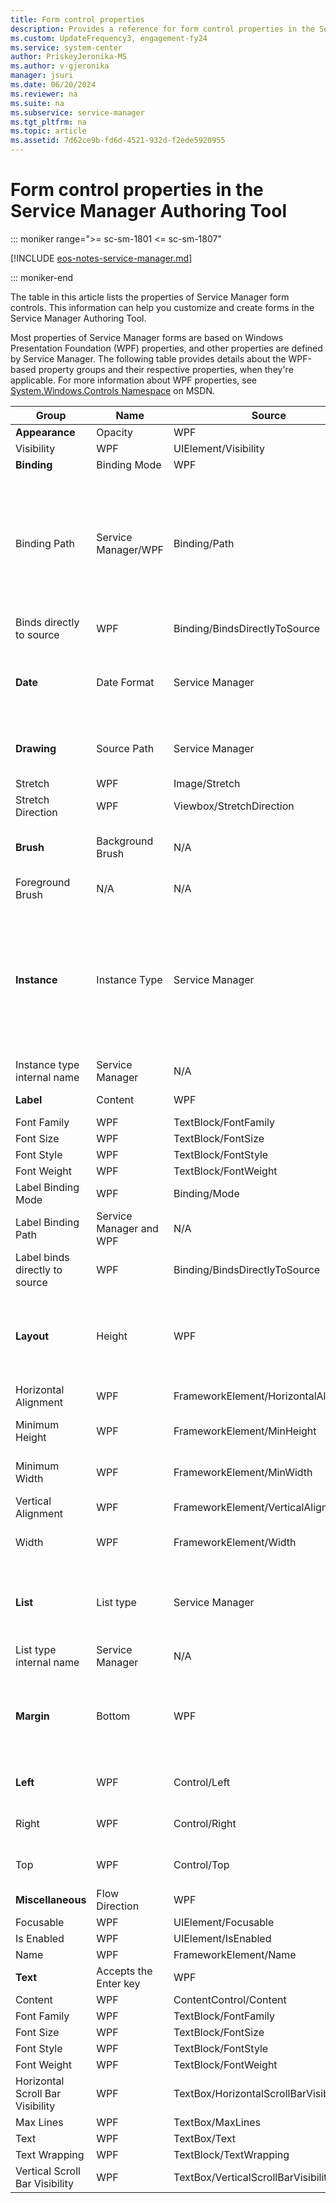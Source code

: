 ```yaml
---
title: Form control properties
description: Provides a reference for form control properties in the Service Manager Authoring Tool.
ms.custom: UpdateFrequency3, engagement-fy24
ms.service: system-center
author: PriskeyJeronika-MS
ms.author: v-gjeronika
manager: jsuri
ms.date: 06/20/2024
ms.reviewer: na
ms.suite: na
ms.subservice: service-manager
ms.tgt_pltfrm: na
ms.topic: article
ms.assetid: 7d62ce9b-fd6d-4521-932d-f2ede5920955
---
```


# Form control properties in the Service Manager Authoring Tool

::: moniker range=">= sc-sm-1801 <= sc-sm-1807"

[!INCLUDE [eos-notes-service-manager.md](../includes/eos-notes-service-manager.md)]

::: moniker-end

The table in this article lists the properties of Service Manager form controls. This information can help you customize and create forms in the Service Manager Authoring Tool.  

 Most properties of Service Manager forms are based on Windows Presentation Foundation (WPF) properties, and other properties are defined by Service Manager. The following table provides details about the WPF-based property groups and their respective properties, when they're applicable. For more information about WPF properties, see [System.Windows.Controls Namespace](/dotnet/api/system.windows.controls) on MSDN.  

**Group** | **Name** | **Source** | **WPF** | **Details**
--- | --- | --- | --- | ---
**Appearance** | Opacity | WPF | UIElement/Opacity |
 | Visibility | WPF | UIElement/Visibility |  
**Binding** | Binding Mode | WPF | Binding/Mode |
 | Binding Path | Service Manager/WPF | Binding/Path | Binds the control dynamically to its displayed property.<br/><br/> The value it updated as it changes.<br/><br/> The control and displayed property types must match. Example: the **Binding Path** property type of a **Date Picker** control must be **Date**.
 |Binds directly to source | WPF | Binding/BindsDirectlyToSource |   
**Date** | Date Format | Service Manager | N/A | The date format. Example:"Full date and time", "Short".
**Drawing** | Source Path |Service Manager | N/A | Image file path in an **Image** control.|  
 | Stretch | WPF | Image/Stretch |   
 | Stretch Direction | WPF | Viewbox/StretchDirection |   
**Brush** | Background Brush | N/A | N/A | The background color in the control.  
 | Foreground Brush | N/A | N/A  |The foreground color in the control (text color).
**Instance** | Instance Type | Service Manager | N/A | The type of the instance in a **Single Instance Picker** control. The value is a class, such as **Activity**, **Computer**, or a custom class.  
 | Instance type internal name | Service Manager | N/A | The internal name of the **Instance Type** property.  
**Label** | Content | WPF | ContentControl/Content |A fixed string in the label.
 | Font Family | WPF | TextBlock/FontFamily |  
 | Font Size | WPF | TextBlock/FontSize |   
 | Font Style | WPF | TextBlock/FontStyle |   
 | Font Weight | WPF | TextBlock/FontWeight |   
 | Label Binding Mode | WPF | Binding/Mode |  
 | Label Binding Path |Service Manager and WPF | N/A | Included in almost all controls. Binds the control label to the property displayed by the control.  
 | Label binds directly to source | WPF | Binding/BindsDirectlyToSource |   
**Layout** | Height | WPF | FrameworkElement/Height | Can be set to **Auto** or to **NaN**, allowing for dynamic adjustment of size.
 | Horizontal Alignment |WPF | FrameworkElement/HorizontalAlignment |   
 | Minimum Height | WPF | FrameworkElement/MinHeight | Can be set to **Auto** or to **NaN**, allowing for dynamic adjustment of size.
 | Minimum Width | WPF | FrameworkElement/MinWidth | Can be set to **Auto** or **NaN**, allowing for dynamic size adjustment  
 | Vertical Alignment | WPF | FrameworkElement/VerticalAlignment |   
 | Width | WPF | FrameworkElement/Width | Can be set to **Auto** or to **NaN**, allowing for dynamic adjustment of size.  
**List** | List type | Service Manager | N/A | The type of existing or custom list that this control displays.  
 | List type internal name | Service Manager | N/A | The internal name of the **List type** property.  
**Margin** | Bottom | WPF | Control/Bottom | Can be set to **Auto** or to **NaN**, allowing for dynamic adjustment of size.
 | **Left** | WPF | Control/Left | Can be set to **Auto** or to **NaN**, allowing for dynamic adjustment of size.
 |Right | WPF | Control/Right | Can be set to **Auto** or to **NaN**, allowing for dynamic adjustment of size.  
 |Top | WPF | Control/Top | Can be set to **Auto** or to **NaN**, allowing for dynamic adjustment of size.  
**Miscellaneous** | Flow Direction | WPF |FrameworkElement/FlowDirection |   
 | Focusable | WPF | UIElement/Focusable |   
 | Is Enabled | WPF | UIElement/IsEnabled |   
 | Name |WPF | FrameworkElement/Name |   
**Text** | Accepts the Enter key | WPF | TextBox/AcceptsReturn |  
 | Content | WPF |ContentControl/Content |   
 | Font Family | WPF | TextBlock/FontFamily |   
 | Font Size | WPF | TextBlock/FontSize |   
 | Font Style | WPF |TextBlock/FontStyle |   
 | Font Weight | WPF | TextBlock/FontWeight |  
 | Horizontal Scroll Bar Visibility | WPF | TextBox/HorizontalScrollBarVisibility |  
 | Max Lines | WPF | TextBox/MaxLines |   
 | Text | WPF | TextBox/Text |    
 | Text Wrapping | WPF | TextBlock/TextWrapping |
 | Vertical Scroll Bar Visibility | WPF | TextBox/VerticalScrollBarVisibility | &nbsp;

